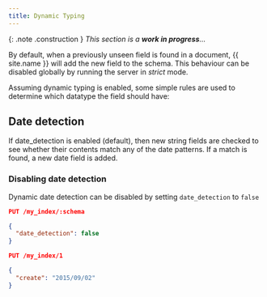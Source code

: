 ```yaml
---
title: Dynamic Typing
---
```


{: .note .construction }
_This section is a **work in progress**..._

By default, when a previously unseen field is found in a document,
{{ site.name }} will add the new field to the schema. This behaviour can be
disabled globally by running the server in _strict_ mode.

Assuming dynamic typing is enabled, some simple rules are used to determine
which datatype the field should have:

## Date detection

If date_detection is enabled (default), then new string fields are checked to
see whether their contents match any of the date patterns. If a match is found,
a new date field is added.

### Disabling date detection

Dynamic date detection can be disabled by setting `date_detection` to `false`

```json
PUT /my_index/:schema

{
  "date_detection": false
}
```

```json
PUT /my_index/1

{
  "create": "2015/09/02"
}
```
